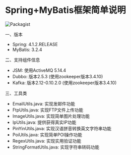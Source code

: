 # Spring+MyBatis框架简单说明
![Packagist](https://img.shields.io/packagist/l/doctrine/orm.svg?maxAge=2592000)

一、版本
- Spring: 4.1.2.RELEASE
- MyBatis: 3.2.4

二、支持组件信息
- JSM: 使用ActiveMQ 5.14.4
- Dubbo: 版本2.5.3 (使用zookeeper版本3.4.10)
- Kafka: 版本2.12-0.10.2.0 (使用zookeeper版本3.4.10)

三、工具类
- EmailUtils.java: 实现发邮件功能
- FtpUtils.java: 实现FTP文件上传功能
- ImageUtils.java: 实现简单图片处理功能
- IpUtils.java: 提供获得真实IP功能
- PinYinUtils.java: 实现汉语拼音转换英文字符串功能
- PoiUtils.java: 实现简单POI操作功能
- RegexUtils.java: 实现实用验证功能
- StringFormatUtils.java: 实现字符串转码功能


